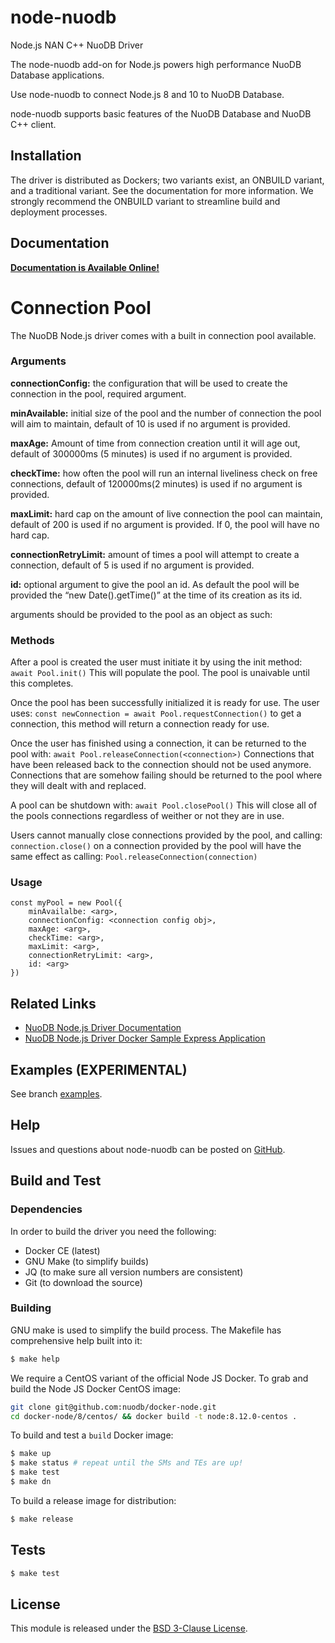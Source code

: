 # node-nuodb

Node.js NAN C++ NuoDB Driver

The node-nuodb add-on for Node.js powers high performance NuoDB Database applications.

Use node-nuodb to connect Node.js 8 and 10 to NuoDB Database.

node-nuodb supports basic features of the NuoDB Database and NuoDB C++ client.

## Installation

The driver is distributed as Dockers; two variants exist, an ONBUILD
variant, and a traditional variant. See the documentation for more
information. We strongly recommend the ONBUILD variant to streamline
build and deployment processes.

## Documentation

[**Documentation is Available Online!**][3]

# Connection Pool

The NuoDB Node.js driver comes with a built in connection pool available.

### Arguments

**connectionConfig:** the configuration that will be used to create the connection in the pool, required argument.

**minAvailable:** initial size of the pool and the number of connection the pool will aim to maintain, default of 10 is used if no argument is provided.

**maxAge:** Amount of time from connection creation until it will age out, default of 300000ms (5 minutes) is used if no argument is provided.

**checkTime:** how often the pool will run an internal liveliness check on free connections, default of 120000ms(2 minutes) is used if no argument is provided.

**maxLimit:** hard cap on the amount of live connection the pool can maintain, default of 200 is used if no argument is provided. If 0, the pool will have no hard cap.

**connectionRetryLimit:** amount of times a pool will attempt to create a connection, default of 5 is used if no argument is provided.

**id:** optional argument to give the pool an id. As default the pool will be provided the “new Date().getTime()” at the time of its creation as its id.

arguments should be provided to the pool as an object as such:

### Methods

After a pool is created the user must initiate it by using the init method:
`await Pool.init()`
This will populate the pool. The pool is unaivable until this completes.

Once the pool has been successfully initialized it is ready for use. The user uses:
`const newConnection = await Pool.requestConnection()`
to get a connection, this method will return a connection ready for use.

Once the user has finished using a connection, it can be returned to the pool with:
`await Pool.releaseConnection(<connection>)`
Connections that have been released back to the connection should not be used anymore.
Connections that are somehow failing should be returned to the pool where they will dealt with and replaced.

A pool can be shutdown with:
`await Pool.closePool()`
This will close all of the pools connections regardless of weither or not they are in use.

Users cannot manually close connections provided by the pool, and calling:
`connection.close()`
on a connection provided by the pool will have the same effect as calling:
`Pool.releaseConnection(connection)`

### Usage

```
const myPool = new Pool({
    minAvailalbe: <arg>,
    connectionConfig: <connection config obj>,
    maxAge: <arg>,
    checkTime: <arg>,
    maxLimit: <arg>,
    connectionRetryLimit: <arg>,
    id: <arg>
})
```

## Related Links

- [NuoDB Node.js Driver Documentation][3]
- [NuoDB Node.js Driver Docker Sample Express Application][4]

## Examples (EXPERIMENTAL)

See branch [examples](https://github.com/nuodb/node-nuodb/tree/examples).

## Help

Issues and questions about node-nuodb can be posted on [GitHub][2].

## Build and Test

### Dependencies

In order to build the driver you need the following:

- Docker CE (latest)
- GNU Make (to simplify builds)
- JQ (to make sure all version numbers are consistent)
- Git (to download the source)

### Building

GNU make is used to simplify the build process. The Makefile has
comprehensive help built into it:

```bash
$ make help
```

We require a CentOS variant of the official Node JS Docker.
To grab and build the Node JS Docker CentOS image:

```bash
git clone git@github.com:nuodb/docker-node.git
cd docker-node/8/centos/ && docker build -t node:8.12.0-centos .
```

To build and test a `build` Docker image:

```bash
$ make up
$ make status # repeat until the SMs and TEs are up!
$ make test
$ make dn
```

To build a release image for distribution:

```bash
$ make release
```

## Tests

```bash
$ make test
```

## License

This module is released under the [BSD 3-Clause License][1].

[1]: https://opensource.org/licenses/BSD-3-Clause
[2]: https://github.com/nuodb/node-nuodb/issues
[3]: https://nuodb.github.io/node-nuodb/
[4]: https://github.com/nuodb/node-nuodb-demo
[44]: https://github.com/nodejs/abi-stable-node-addon-examples
